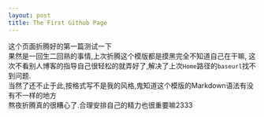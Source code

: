 ```yaml
---
layout: post
title: The First Github Page
---
```


这个页面折腾好的第一篇测试一下  
果然是一回生二回熟的事情,上次折腾这个模版都是摸黑完全不知道自己在干嘛, 
这次不看别人博客的指导自己很轻松的就弄好了,解决了上次`Home`路径的`baseurl`找不到问题.  
当然了还不止于此,按格式写不是我的风格,鬼知道这个模版的Markdown语法有没有不一样的地方  
熬夜折腾真的很糟心了.合理安排自己的精力也很重要嘛2333  
